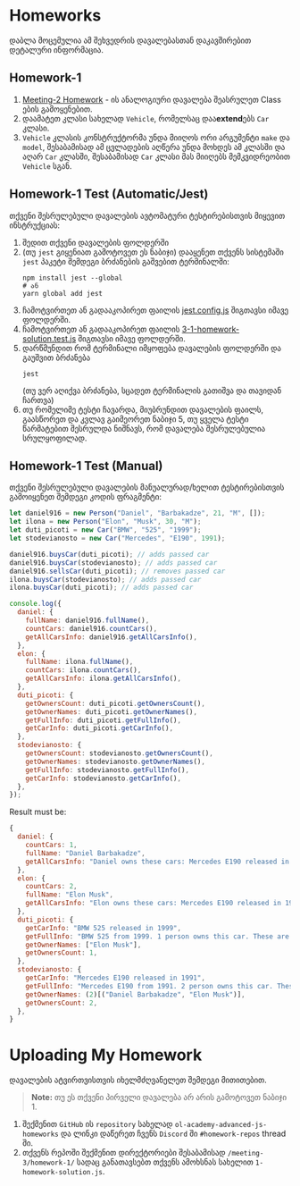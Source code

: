 # Homeworks

დაბლა მოცემულია ამ შეხვედრის დავალებასთან დაკავშირებით დეტალური ინფორმაცია.

## Homework-1

1. [Meeting-2 Homework](https://github.com/DanielBarbakadze/Advanced-JS-and-React-Basics/blob/master/Meeting-2/homework/README.MD) - ის ანალოგიური დავალება შეასრულეთ Class ების გამოყენებით.
2. დაამატეთ კლასი სახელად `Vehicle`, რომელსაც დაა**extend**ებს `Car` კლასი.
3. `Vehicle` კლასის კონსტრუქტორმა უნდა მიიღოს ორი არგუმენტი `make` და `model`, შესაბამისად ამ ცვლადების აღწერა უნდა მოხდეს ამ კლასში და აღარ `Car` კლასში, შესაბამისად `Car` კლასი მას მიიღებს მემკვიდრეობით `Vehicle` სგან.

## Homework-1 Test (Automatic/Jest)

თქვენი შესრულებული დავალების ავტომატური ტესტირებისთვის მიყევით ინსტრუქციას:

1. შედით თქვენი დავალების ფოლდერში
2. (თუ `jest` გიყენიათ გამოტოვეთ ეს ნაბიჯი) დააყენეთ თქვენს სისტემაში `jest` პაკეტი შემდეგი ბრძანების გაშვებით ტერმინალში:
   ```console
   npm install jest --global
   # ან
   yarn global add jest
   ```
3. ჩამოტვირთეთ ან გადააკოპირეთ ფაილის [jest.config.js](https://github.com/DanielBarbakadze/Advanced-JS-and-React-Basics/blob/master/Meeting-3/homework/jest.config.js) შიგთავსი იმავე ფოლდერში.
4. ჩამოტვირთეთ ან გადააკოპირეთ ფაილის [3-1-homework-solution.test.js](https://github.com/DanielBarbakadze/Advanced-JS-and-React-Basics/blob/master/Meeting-3/homework/3-1-homework-solution.test.js) შიგთავსი იმავე ფოლდერში.
5. დარწმუნდით რომ ტერმინალი იმყოფება დავალების ფოლდერში და გაუშვით ბრძანება
   ```console
   jest
   ```
   (თუ ვერ აღიქვა ბრძანება, სცადეთ ტერმინალის გათიშვა და თავიდან ჩართვა)
6. თუ რომელიმე ტესტი ჩავარდა, მიუბრუნდით დავალების ფაილს, გაასწორეთ და კვლავ გაიმეორეთ ნაბიჯი 5, თუ ყველა ტესტი წარმატებით შესრულდა ნიშნავს, რომ დავალება შესრულებულია სრულყოფილად.

## Homework-1 Test (Manual)

თქვენი შესრულებული დავალების მანუალურად/ხელით ტესტირებისთვის გამოიყენეთ შემდეგი კოდის ფრაგმენტი:

```js
let daniel916 = new Person("Daniel", "Barbakadze", 21, "M", []);
let ilona = new Person("Elon", "Musk", 30, "M");
let duti_picoti = new Car("BMW", "525", "1999");
let stodevianosto = new Car("Mercedes", "E190", 1991);

daniel916.buysCar(duti_picoti); // adds passed car
daniel916.buysCar(stodevianosto); // adds passed car
daniel916.sellsCar(duti_picoti); // removes passed car
ilona.buysCar(stodevianosto); // adds passed car
ilona.buysCar(duti_picoti); // adds passed car

console.log({
  daniel: {
    fullName: daniel916.fullName(),
    countCars: daniel916.countCars(),
    getAllCarsInfo: daniel916.getAllCarsInfo(),
  },
  elon: {
    fullName: ilona.fullName(),
    countCars: ilona.countCars(),
    getAllCarsInfo: ilona.getAllCarsInfo(),
  },
  duti_picoti: {
    getOwnersCount: duti_picoti.getOwnersCount(),
    getOwnerNames: duti_picoti.getOwnerNames(),
    getFullInfo: duti_picoti.getFullInfo(),
    getCarInfo: duti_picoti.getCarInfo(),
  },
  stodevianosto: {
    getOwnersCount: stodevianosto.getOwnersCount(),
    getOwnerNames: stodevianosto.getOwnerNames(),
    getFullInfo: stodevianosto.getFullInfo(),
    getCarInfo: stodevianosto.getCarInfo(),
  },
});
```

Result must be:

```js
{
  daniel: {
    countCars: 1,
    fullName: "Daniel Barbakadze",
    getAllCarsInfo: "Daniel owns these cars: Mercedes E190 released in 1991.",
  },
  elon: {
    countCars: 2,
    fullName: "Elon Musk",
    getAllCarsInfo: "Elon owns these cars: Mercedes E190 released in 1991, BMW 525 released in 1999.",
  },
  duti_picoti: {
    getCarInfo: "BMW 525 released in 1999",
    getFullInfo: "BMW 525 from 1999. 1 person owns this car. These are - Elon Musk.",
    getOwnerNames: ["Elon Musk"],
    getOwnersCount: 1,
  },
  stodevianosto: {
    getCarInfo: "Mercedes E190 released in 1991",
    getFullInfo: "Mercedes E190 from 1991. 2 person owns this car. These are - Daniel Barbakadze, Elon Musk.",
    getOwnerNames: (2)[("Daniel Barbakadze", "Elon Musk")],
    getOwnersCount: 2,
  },
}
```

# Uploading My Homework

დავალების ატვირთვისთვის იხელმძღვანელეთ შემდეგი მითითებით.

> **Note:** თუ ეს თქვენი პირველი დავალება არ არის გამოტოვეთ ნაბიჯი 1.

1. შექმენით `GitHub` ის `repository` სახელად `ol-academy-advanced-js-homeworks` და ლინკი დაწერეთ ჩვენს `Discord` ში `#homework-repos` thread ში.
2. თქვენს რეპოში შექმენით დირექტორიები შესაბამისად `/meeting-3/homework-1/` სადაც განათავსებთ თქვენს ამოხსნას სახელით `1-homework-solution.js`.

